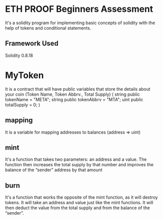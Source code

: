 # ETH PROOF Beginners Assessment
It's a solidity program for implementing basic concepts of solidity with the help of tokens and conditional statements.

## Framework Used
Solidity 0.8.18

# MyToken
It is a contract that will have public variables that store the details about your coin (Token Name, Token Abbrv., Total Supply)
( string public tokenName = "META";
   string public tokenAbbrv = "MTA";
   uint public totalSupply = 0; )

## mapping
It is a variable for mapping addresses to balances (address => uint)

## mint
It's a function that takes two parameters: an address and a value. 
The function then increases the total supply by that number and improves the balance of the “sender” address by that amount

## burn
It's a function that works the opposite of the mint function, as it will destroy tokens. 
It will take an address and value just like the mint functions. It will then deduct the value from the total supply and from the balance of the “sender”.
